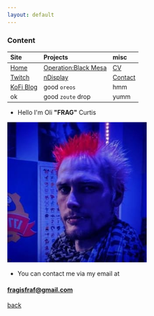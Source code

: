 ```yaml
---
layout: default
---
```


### Content

| Site         | Projects          | misc |
|:-------------|:------------------|:------|
| [Home](./index.md) | [Operation:Black Mesa](./obm.md) | [CV](./OliverCurtis.pdf)  |
| [Twitch](https://www.twitch.tv/fragalicious) | [nDisplay](./nDisplay.md) | [Contact](./contact.md)  |
| [KoFi Blog](https://ko-fi.com/fragalicious)           | good `oreos`      | hmm   |
| ok           | good `zoute` drop | yumm  |


* Hello I'm Oli **"FRAG"** Curtis

![Me!](./images/me.jpg)

* You can contact me via my email at

#### fragisfraf@gmail.com


[back](./)
